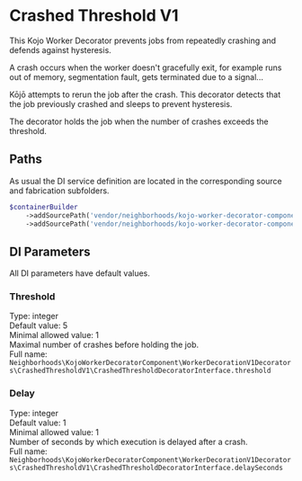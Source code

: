 # Crashed Threshold V1
This Kojo Worker Decorator prevents jobs from repeatedly crashing and defends against hysteresis.

A crash occurs when the worker doesn't gracefully exit, for example runs out of memory, segmentation fault, gets terminated due to a signal...

Kōjō attempts to rerun the job after the crash. This decorator detects that the job previously crashed and sleeps to prevent hysteresis.

The decorator holds the job when the number of crashes exceeds the threshold.

## Paths
As usual the DI service definition are located in the corresponding source and fabrication subfolders.
```php
$containerBuilder
    ->addSourcePath('vendor/neighborhoods/kojo-worker-decorator-component/fab/WorkerDecorationV1Decorators/CrashedThresholdV1')
    ->addSourcePath('vendor/neighborhoods/kojo-worker-decorator-component/src/WorkerDecorationV1Decorators/CrashedThresholdV1');
```

## DI Parameters
All DI parameters have default values.

### Threshold
Type: integer  
Default value: 5  
Minimal allowed value: 1  
Maximal number of crashes before holding the job.  
Full name:
`Neighborhoods\KojoWorkerDecoratorComponent\WorkerDecorationV1Decorators\CrashedThresholdV1\CrashedThresholdDecoratorInterface.threshold`

### Delay
Type: integer  
Default value: 1  
Minimal allowed value: 1  
Number of seconds by which execution is delayed after a crash.  
Full name: `Neighborhoods\KojoWorkerDecoratorComponent\WorkerDecorationV1Decorators\CrashedThresholdV1\CrashedThresholdDecoratorInterface.delaySeconds`
